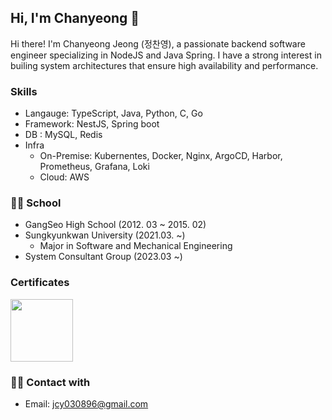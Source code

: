## Hi, I'm Chanyeong 🤗
Hi there! I'm Chanyeong Jeong (정찬영), a passionate backend software engineer specializing in NodeJS and Java Spring. I have a strong interest in builing system architectures that ensure high availability and performance.

### Skills
- Langauge: TypeScript, Java, Python, C, Go
- Framework: NestJS, Spring boot
- DB : MySQL, Redis
- Infra 
  - On-Premise: Kubernentes, Docker, Nginx, ArgoCD, Harbor, Prometheus, Grafana, Loki 
  - Cloud: AWS 

### 🧑‍💻 School 
- GangSeo High School (2012. 03 ~ 2015. 02)   
- Sungkyunkwan University (2021.03. ~)
  - Major in Software and Mechanical Engineering
- System Consultant Group (2023.03 ~)

### Certificates
<img src="https://encrypted-tbn0.gstatic.com/images?q=tbn:ANd9GcSiyfI2y0SQmFN5cqDgIhYtRewlwVgeO47ddg&s" width="100" height="100"/>


### 🙋‍♂️ Contact with 
- Email: jcy030896@gmail.com
